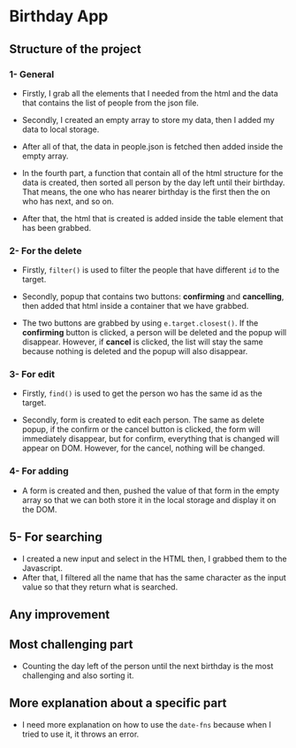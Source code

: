 # Birthday App

## Structure of the project

### 1- General

- Firstly, I grab all the elements that I needed from the html and the data  that contains the list of people from the json file.

- Secondly, I created an empty array to store my data, then I added my data to local storage.

- After all of that, the data in people.json is fetched then added inside the empty array.

- In the fourth part, a function that contain all of the html structure for the data is created, then sorted all person by the day left until their birthday. That means, the one who has nearer birthday is the first then the on who has next, and so on.

- After that, the html that is created is added inside the table element that has been grabbed.

### 2- For the delete

- Firstly, `filter()` is used to filter the people that have different `id` to the target.

- Secondly, popup that contains two buttons: **confirming** and **cancelling**, then added that html inside a container that we have grabbed.

- The two buttons are grabbed by using `e.target.closest()`. If the **confirming** button is clicked, a person will be deleted and the popup will disappear. However, if **cancel** is clicked, the list will stay the same because nothing is deleted and the popup will also disappear.

### 3- For edit

- Firstly, `find()` is used to get the person wo has the same id as the target.

- Secondly, form is created to edit each person. The same as delete popup, if the confirm or the cancel button is clicked, the form will immediately disappear, but for confirm, everything that is changed will appear on DOM. However, for the cancel, nothing will be changed.

### 4- For adding

- A form is created and then, pushed the value of that form in the empty array so that we can both store it in the local storage and display it on the DOM.

## 5- For searching

- I created a new input and select in the HTML then, I grabbed them to the Javascript.
- After that, I filtered all the name that has the same character as the input value so that they return what is searched.

## Any improvement


## Most challenging part

- Counting the day left of the person until the next birthday is the most challenging and also sorting it.

## More explanation about a specific part

- I need more explanation on how to use the `date-fns` because when I tried to use it, it throws an error.
